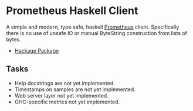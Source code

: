 # Prometheus Haskell Client

A simple and modern, type safe, haskell
[Prometheus](http://prometheus.io) client. Specifically there is no
use of unsafe IO or manual ByteString construction from lists of
bytes.

- [Hackage Package](https://hackage.haskell.org/package/prometheus)

## Tasks

- Help docstrings are not yet implemented.
- Timestamps on samples are not yet implemented.
- Web server layer not yet implemented.
- GHC-specific metrics not yet implemented.
